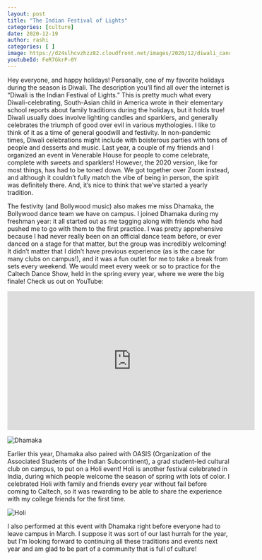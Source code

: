 ```yaml
---
layout: post
title: "The Indian Festival of Lights"
categories: [culture]
date: 2020-12-19
author: rashi 
categories: [ ]
image: https://d24slhcvzhzz82.cloudfront.net/images/2020/12/diwali_candles.jpg
youtubeId: FeR7GkrP-0Y
---
```



Hey everyone, and happy holidays! Personally, one of my favorite holidays during the season is Diwali. The description you’ll find all over the internet is “Diwali is the Indian Festival of Lights.” This is pretty much what every Diwali-celebrating, South-Asian child in America wrote in their elementary school reports about family traditions during the holidays, but it holds true!  Diwali usually does involve lighting candles and sparklers, and generally celebrates the triumph of good over evil in various mythologies. I like to think of it as a time of general goodwill and festivity. In non-pandemic times, Diwali celebrations might include with boisterous parties with tons of people and desserts and music. Last year, a couple of my friends and I organized an event in Venerable House for people to come celebrate, complete with sweets and sparklers! However, the 2020 version, like for most things, has had to be toned down. We got together over Zoom instead, and although it couldn’t fully match the vibe of being in person, the spirit was definitely there. And, it’s nice to think that we’ve started a yearly tradition.

The festivity (and Bollywood music) also makes me miss Dhamaka, the Bollywood dance team we have on campus. I joined Dhamaka during my freshman year: it all started out as me tagging along with friends who had pushed me to go with them to the first practice. I was pretty apprehensive because I had never really been on an official dance team before, or ever danced on a stage for that matter, but the group was incredibly welcoming! It didn’t matter that I didn’t have previous experience (as is the case for many clubs on campus!), and it was a fun outlet for me to take a break from sets every weekend. We would meet every week or so to practice for the Caltech Dance Show, held in the spring every year, where we were the big finale! Check us out on YouTube: 

<iframe width="560" height="315" src="https://www.youtube.com/embed/FeR7GkrP-0Y" title="YouTube video player" frameborder="0" allow="accelerometer; autoplay; clipboard-write; encrypted-media; gyroscope; picture-in-picture" allowfullscreen></iframe>

![ Dhamaka ](https://d24slhcvzhzz82.cloudfront.net/images/2020/12/dhamaka_promo.JPG)

Earlier this year, Dhamaka also paired with OASIS (Organization of the Associated Students of the Indian Subcontinent), a grad student-led cultural club on campus, to put on a Holi event! Holi is another festival celebrated in India, during which people welcome the season of spring with lots of color. I celebrated Holi with family and friends every year without fail before coming to Caltech, so it was rewarding to be able to share the experience with my college friends for the first time.

![ Holi ](https://d24slhcvzhzz82.cloudfront.net/images/2020/12/holi_group.JPG)

I also performed at this event with Dhamaka right before everyone had to leave campus in March. I suppose it was sort of our last hurrah for the year, but I’m looking forward to continuing all these traditions and events next year and am glad to be part of a community that is full of culture!
